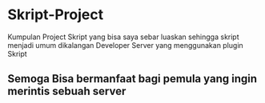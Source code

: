 # Skript-Project
Kumpulan Project Skript yang bisa saya sebar luaskan sehingga skript menjadi umum dikalangan Developer Server yang menggunakan plugin Skript
## Semoga Bisa bermanfaat bagi pemula yang ingin merintis sebuah server
